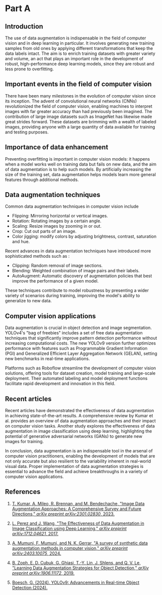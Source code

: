 # Part A

## Introduction

The use of data augmentation is indispensable in the field of computer vision and in deep learning in particular. It involves generating new training samples from old ones by applying different transformations that keep the data labels intact. The aim is to enrich training datasets with greater variety and volume, an act that plays an important role in the development of robust, high-performance deep learning models, since they are robust and less prone to overfitting.

## Important events in the field of computer vision

There have been many milestones in the evolution of computer vision since its inception. The advent of convolutional neural networks (CNNs) revolutionized the field of computer vision, enabling machines to interpret images with far greater accuracy than had previously been imagined. The contribution of large image datasets such as ImageNet has likewise made great strides forward. These datasets are brimming with a wealth of labeled images, providing anyone with a large quantity of data available for training and testing purposes.

## Importance of data enhancement

Preventing overfitting is important in computer vision models: it happens when a model works well on training data but fails on new data, and the aim of data augmentation is to help such models. By artificially increasing the size of the training set, data augmentation helps models learn more general features through additional methods.

## Data augmentation techniques

Common data augmentation techniques in computer vision include

- Flipping: Mirroring horizontal or vertical images.
- Rotation: Rotating images by a certain angle.
- Scaling: Resize images by zooming in or out.
- Crop: Cut out parts of an image.
- Color jigging: modify colors by adjusting brightness, contrast, saturation and hue.

Recent advances in data augmentation techniques have introduced more sophisticated methods such as :

- Clipping: Random removal of image sections.
- Blending: Weighted combination of image pairs and their labels.
- AutoAugment: Automatic discovery of augmentation policies that best improve the performance of a given model.

These techniques contribute to model robustness by presenting a wider variety of scenarios during training, improving the model's ability to generalize to new data.

## Computer vision applications

Data augmentation is crucial in object detection and image segmentation. YOLOv4's "bag of freebies" includes a set of free data augmentation techniques that significantly improve pattern detection performance without increasing computational costs. The new YOLOv9 version further optimizes performance with features such as Programmable Gradient Information (PGI) and Generalized Efficient Layer Aggregation Network (GELAN), setting new benchmarks in real-time applications.

Platforms such as Roboflow streamline the development of computer vision solutions, offering tools for dataset creation, model training and large-scale deployment. Their automated labeling and model deployment functions facilitate rapid development and innovation in this field.

## Recent articles

Recent articles have demonstrated the effectiveness of data augmentation in achieving state-of-the-art results. A comprehensive review by Kumar et al. provides an overview of data augmentation approaches and their impact on computer vision tasks. Another study explores the effectiveness of data augmentation in image classification using deep learning, highlighting the potential of generative adversarial networks (GANs) to generate new images for training.

In conclusion, data augmentation is an indispensable tool in the arsenal of computer vision practitioners, enabling the development of models that are not only accurate but also resilient to the variability inherent in real-world visual data. Proper implementation of data augmentation strategies is essential to advance the field and achieve breakthroughs in a variety of computer vision applications.

## References

1. [T. Kumar, A. Mileo, R. Brennan, and M. Bendechache, "Image Data Augmentation Approaches: A Comprehensive Survey and Future Directions," *arXiv preprint arXiv:2301.02830*, 2023.](https://arxiv.org/abs/2301.02830)

2. [L. Perez and J. Wang, "The Effectiveness of Data Augmentation in Image Classification using Deep Learning," *arXiv preprint arXiv:1712.04621*, 2017.](https://arxiv.org/abs/1712.04621)

3. [A. Mumuni, F. Mumuni, and N. K. Gerrar, "A survey of synthetic data augmentation methods in computer vision," *arXiv preprint arXiv:2403.10075*, 2024.](https://arxiv.org/abs/2403.10075)

4. [B. Zoph, E. D. Cubuk, G. Ghiasi, T.-Y. Lin, J. Shlens, and Q. V. Le, "Learning Data Augmentation Strategies for Object Detection," *arXiv preprint arXiv:1906.11172*, 2019.](https://arxiv.org/abs/1906.11172)

5. [Boesch, G. (2024). YOLOv9: Advancements in Real-time Object Detection (2024).](https://viso.ai/computer-vision/yolov9/)
